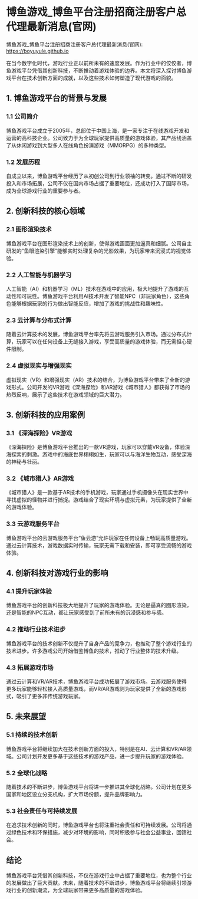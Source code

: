# 博鱼游戏_博鱼平台注册招商注册客户总代理最新消息(官网)

博鱼游戏_博鱼平台注册招商注册客户总代理最新消息(官网): <https://boyuyule.github.io>

在当今数字化时代，游戏行业正以前所未有的速度发展。作为行业中的佼佼者，博鱼游戏平台凭借其创新科技，不断推动着游戏体验的边界。本文将深入探讨博鱼游戏平台在技术创新方面的成就，以及这些技术如何塑造了现代游戏的面貌。

## 1. 博鱼游戏平台的背景与发展

### 1.1 公司简介

博鱼游戏平台成立于2005年，总部位于中国上海，是一家专注于在线游戏开发和运营的高科技企业。公司致力于为全球玩家提供高质量的游戏体验，其产品线涵盖了从休闲游戏到大型多人在线角色扮演游戏（MMORPG）的多种类型。

### 1.2 发展历程

自成立以来，博鱼游戏平台经历了从初创公司到行业领袖的转变。通过不断的研发投入和市场拓展，公司不仅在国内市场占据了重要地位，还成功打入了国际市场，成为全球游戏行业的重要参与者。

## 2. 创新科技的核心领域

### 2.1 图形渲染技术

博鱼游戏平台在图形渲染技术上的创新，使得游戏画面更加逼真和细腻。公司自主研发的“鱼眼渲染引擎”能够实时处理复杂的光影效果，为玩家带来沉浸式的视觉体验。

### 2.2 人工智能与机器学习

人工智能（AI）和机器学习（ML）技术在游戏中的应用，极大地提升了游戏的互动性和可玩性。博鱼游戏平台利用AI技术开发了智能NPC（非玩家角色），这些角色能够根据玩家的行为做出智能反应，增加了游戏的挑战性和趣味性。

### 2.3 云计算与分布式计算

随着云计算技术的发展，博鱼游戏平台率先将云游戏服务引入市场。通过分布式计算，玩家可以在任何设备上无缝接入游戏，享受高质量的游戏体验，而无需担心硬件限制。

### 2.4 虚拟现实与增强现实

虚拟现实（VR）和增强现实（AR）技术的结合，为博鱼游戏平台带来了全新的游戏形式。公司开发的VR游戏《深海探险》和AR游戏《城市猎人》都获得了市场的热烈反响，展示了这些技术在游戏领域的巨大潜力。

## 3. 创新科技的应用案例

### 3.1 《深海探险》VR游戏

《深海探险》是博鱼游戏平台推出的一款VR游戏，玩家可以穿戴VR设备，体验深海探索的刺激。游戏中的海底世界栩栩如生，玩家可以与海洋生物互动，感受深海的神秘与壮丽。

### 3.2 《城市猎人》AR游戏

《城市猎人》是一款基于AR技术的手机游戏，玩家通过手机摄像头在现实世界中寻找虚拟的怪物并进行捕捉。游戏结合了现实环境与虚拟元素，为玩家提供了全新的游戏体验。

### 3.3 云游戏服务平台

博鱼游戏平台的云游戏服务平台“鱼云游”允许玩家在任何设备上畅玩高质量游戏。通过云计算技术，游戏数据实时传输，玩家无需下载和安装，即可享受流畅的游戏体验。

## 4. 创新科技对游戏行业的影响

### 4.1 提升玩家体验

博鱼游戏平台的创新科技极大地提升了玩家的游戏体验。无论是逼真的图形渲染，还是智能的NPC互动，都让玩家感受到了前所未有的沉浸感和参与感。

### 4.2 推动行业技术进步

博鱼游戏平台的技术创新不仅提升了自身产品的竞争力，也推动了整个游戏行业的技术进步。许多游戏公司开始借鉴博鱼的技术，推动了行业整体的技术升级。

### 4.3 拓展游戏市场

通过云计算和VR/AR技术，博鱼游戏平台成功拓展了游戏市场。云游戏服务使得更多玩家能够轻松接入高质量游戏，而VR/AR游戏则为玩家提供了全新的游戏形式，吸引了更多非传统游戏玩家。

## 5. 未来展望

### 5.1 持续的技术创新

博鱼游戏平台将继续加大在技术创新方面的投入，特别是在AI、云计算和VR/AR领域。公司计划开发更多基于这些技术的游戏产品，进一步提升玩家的游戏体验。

### 5.2 全球化战略

随着技术的不断进步，博鱼游戏平台将进一步推进其全球化战略。公司计划在更多国家和地区设立分支机构，扩大市场份额，提升品牌影响力。

### 5.3 社会责任与可持续发展

在追求技术创新的同时，博鱼游戏平台也将注重社会责任和可持续发展。公司将通过绿色技术和环保措施，减少对环境的影响，同时积极参与社会公益事业，回馈社会。

## 结论

博鱼游戏平台凭借其创新科技，不仅在游戏行业中占据了重要地位，也为整个行业的发展做出了巨大贡献。未来，随着技术的不断进步，博鱼游戏平台将继续引领游戏行业的创新潮流，为全球玩家带来更多高质量的游戏体验。